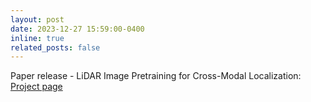 ```yaml
---
layout: post
date: 2023-12-27 15:59:00-0400
inline: true
related_posts: false
---
```


Paper release - LiDAR Image Pretraining for Cross-Modal Localization: [Project page](https://liploc.shubodhs.ai/)
